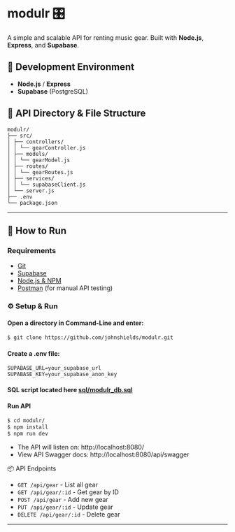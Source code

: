 # modulr 🎛️

A simple and scalable API for renting music gear. Built with **Node.js**, **Express**, and **Supabase**.

## 🧰 Development Environment 

- **Node.js** / **Express**
- **Supabase** (PostgreSQL)

## 📁 API Directory & File Structure 
```
modulr/
├── src/
│ ├── controllers/
│ │ └── gearController.js
│ ├── models/
│ │ └── gearModel.js
│ ├── routes/
│ │ └── gearRoutes.js
│ ├── services/
│ │ └── supabaseClient.js
│ └── server.js
├── .env
└── package.json
```

---

## 🚀 How to Run 

### Requirements

- [Git](https://git-scm.com/downloads)
- [Supabase](https://supabase.com/)
- [Node.js & NPM](https://nodejs.org/)
- [Postman](https://www.postman.com/downloads/) (for manual API testing)

### ⚙️ Setup & Run

#### Open a directory in Command-Line and enter:
```bash
$ git clone https://github.com/johnshields/modulr.git
```

#### Create a .env file:

```
SUPABASE_URL=your_supabase_url
SUPABASE_KEY=your_supabase_anon_key
```

#### SQL script located here [sql/modulr_db.sql](sql/modulr_db.sql)

#### Run API

```bash
$ cd modulr/
$ npm install
$ npm run dev
```

* The API will listen on: http://localhost:8080/
* View API Swagger docs: http://localhost:8080/api/swagger

📦 API Endpoints

- `GET /api/gear` - List all gear
- `GET /api/gear/:id` - Get gear by ID
- `POST /api/gear` - Add new gear
- `PUT /api/gear/:id` - Update gear
- `DELETE /api/gear/:id` - Delete gear

***
